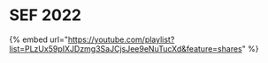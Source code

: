 # SEF 2022

{% embed url="https://youtube.com/playlist?list=PLzUx59pIXJDzmg3SaJCjsJee9eNuTucXd&feature=shares" %}
